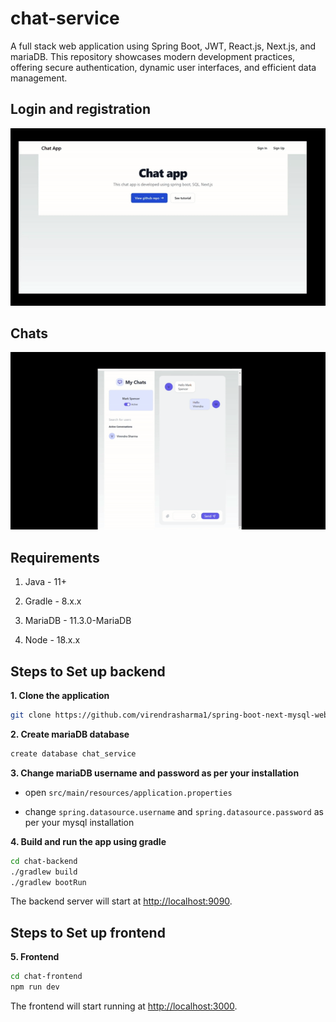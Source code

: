 # chat-service
A full stack web application using Spring Boot, JWT, React.js, Next.js, and mariaDB. This repository showcases modern development practices, offering secure authentication, dynamic user interfaces, and efficient data management.

## Login and registration
![](Registration.gif)

## Chats
![](chats.gif)

## Requirements

1. Java - 11+

2. Gradle - 8.x.x

3. MariaDB - 11.3.0-MariaDB

4. Node - 18.x.x


## Steps to Set up backend

**1. Clone the application**

```bash
git clone https://github.com/virendrasharma1/spring-boot-next-mysql-websocket-jwt-chat-app.git
```

**2. Create mariaDB database**
```bash
create database chat_service
```

**3. Change mariaDB username and password as per your installation**

+ open `src/main/resources/application.properties`

+ change `spring.datasource.username` and `spring.datasource.password` as per your mysql installation

**4. Build and run the app using gradle**

```bash
cd chat-backend
./gradlew build
./gradlew bootRun
```
The backend server will start at <http://localhost:9090>.
## Steps to Set up frontend

**5. Frontend**
```bash
cd chat-frontend
npm run dev
```

The frontend will start running at <http://localhost:3000>.
